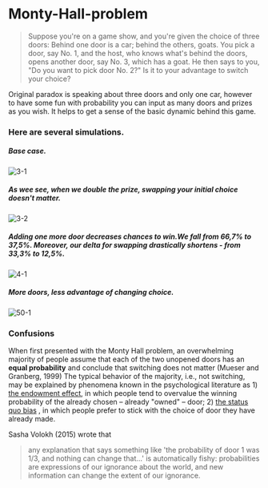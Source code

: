 # Monty-Hall-problem

> Suppose you're on a game show, and you're given the choice of three doors: Behind one door is a car; behind the others, goats. You pick a door, say No. 1, and the host, who knows what's behind the doors, opens another door, say No. 3, which has a goat. He then says to you, "Do you want to pick door No. 2?" Is it to your advantage to switch your choice?


Original paradox is speaking about three doors and only one car, however to have some fun with probability you can input as many doors and prizes as you wish. It helps to get a sense of the basic dynamic behind this game. 

### Here are several simulations.
##### Base case.
![3-1](https://user-images.githubusercontent.com/15817581/35255436-73fa56c6-0008-11e8-8f24-d9896f56df4f.gif)


##### As wee see, when we double the prize, swapping your initial choice doesn't matter.
![3-2](https://user-images.githubusercontent.com/15817581/35255439-75b6d534-0008-11e8-99b4-39aeb4143da8.gif)


##### Adding one more door decreases chances to win.We fall from 66,7% to 37,5%. Moreover, our delta for swapping drastically shortens - from 33,3% to 12,5%. 
![4-1](https://user-images.githubusercontent.com/15817581/35255440-7718039e-0008-11e8-8ce1-a6a52cf12b4c.gif)


##### More doors, less advantage of changing choice. 
![50-1](https://user-images.githubusercontent.com/15817581/35255441-78652dd0-0008-11e8-9bbc-8c440207989b.gif)

### Confusions
When first presented with the Monty Hall problem, an overwhelming majority of people assume that each of the two unopened doors has an **equal probability** and conclude that switching does not matter (Mueser and Granberg, 1999)
The typical behavior of the majority, i.e., not switching, may be explained by phenomena known in the psychological literature as 1) [the endowment effect](https://en.wikipedia.org/wiki/Endowment_effect), in which people tend to overvalue the winning probability of the already chosen – already "owned" – door; 2) [the status quo bias](https://en.wikipedia.org/wiki/Status_quo_bias) , in which people prefer to stick with the choice of door they have already made.

Sasha Volokh (2015) wrote that 
> any explanation that says something like 'the probability of door 1 was 1/3, and nothing can change that…' is automatically fishy: probabilities are expressions of our ignorance about the world, and new information can change the extent of our ignorance.

